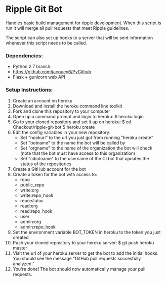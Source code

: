 Ripple Git Bot
==============

Handles basic build management for ripple development. When this script is run it will merge all pull requests that meet Ripple guidelines.

The script can also set up hooks to a server that will be sent information whenever this script needs to be called.

### Dependencies:

* Python 2.7 branch
* https://github.com/jacquev6/PyGithub
* Flask + gunicorn web API

### Setup Instructions:

1. Create an account on heroku
2. Download and install the heroku command line toolkit
3. Fork and clone this repository to your computer
4. Open up a command prompt and login to heroku:
		$ heroku login
5. Go to your cloned repository and set it up on heroku:
		$ cd Checkout/ripple-git-bot
		$ heroku create
6. Edit the config variables in your new repository:
	* Set "hookurl" to the url you just got from running "heroku create"
	* Set "botname" to the name the bot will be called by
	* Set "orgname" to the name of the organization the bot will check (note that the bot must have access to this organization)
	* Set "cibotname" to the username of the CI bot that updates the status of the repositories
7. Create a GitHub account for the bot
8. Create a token for the bot with access to:
	* repo
	* public\_repo
	* write:org
	* write:repo\_hook
	* repo:status
	* read:org
	* read:repo\_hook
	* user
	* admin:org
	* admin:repo\_hook
9. Set the environment variable BOT_TOKEN in heroku to the token you just created
10. Push your cloned repository to your heroku server:
		$ git push heroku master
11. Visit the url of your heroku server to get the bot to add the initial hooks. You should see the message "GitHub pull requests succesfully analyzed."
12. You're done! The bot should now automatically manage your pull requests.